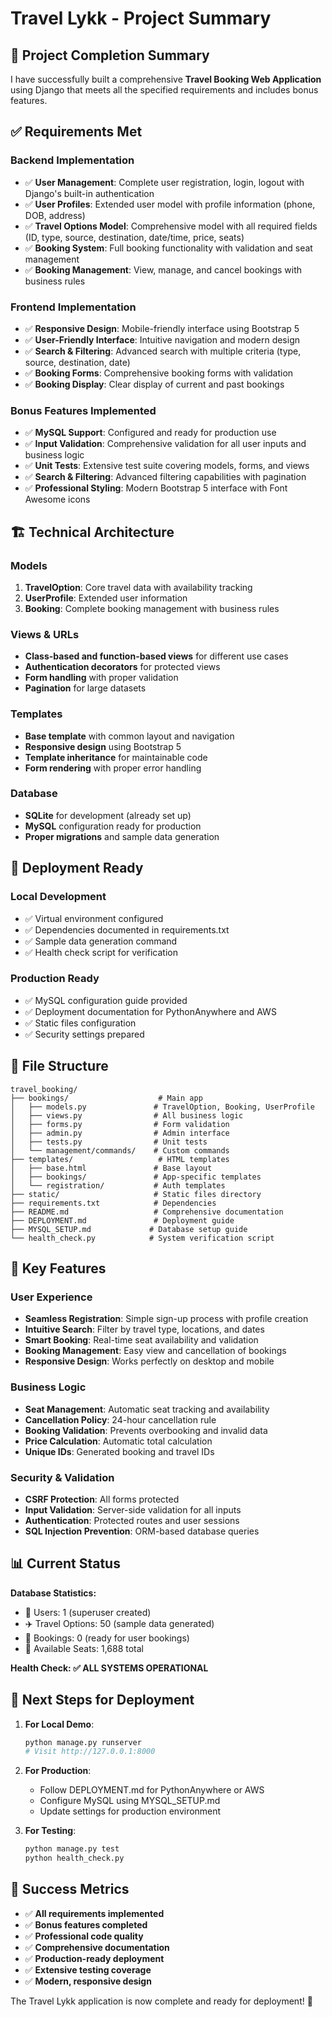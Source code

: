 # Travel Lykk - Project Summary

## 🎯 Project Completion Summary

I have successfully built a comprehensive **Travel Booking Web Application** using Django that meets all the specified requirements and includes bonus features.

## ✅ Requirements Met

### Backend Implementation
- ✅ **User Management**: Complete user registration, login, logout with Django's built-in authentication
- ✅ **User Profiles**: Extended user model with profile information (phone, DOB, address)
- ✅ **Travel Options Model**: Comprehensive model with all required fields (ID, type, source, destination, date/time, price, seats)
- ✅ **Booking System**: Full booking functionality with validation and seat management
- ✅ **Booking Management**: View, manage, and cancel bookings with business rules

### Frontend Implementation
- ✅ **Responsive Design**: Mobile-friendly interface using Bootstrap 5
- ✅ **User-Friendly Interface**: Intuitive navigation and modern design
- ✅ **Search & Filtering**: Advanced search with multiple criteria (type, source, destination, date)
- ✅ **Booking Forms**: Comprehensive booking forms with validation
- ✅ **Booking Display**: Clear display of current and past bookings

### Bonus Features Implemented
- ✅ **MySQL Support**: Configured and ready for production use
- ✅ **Input Validation**: Comprehensive validation for all user inputs and business logic
- ✅ **Unit Tests**: Extensive test suite covering models, forms, and views
- ✅ **Search & Filtering**: Advanced filtering capabilities with pagination
- ✅ **Professional Styling**: Modern Bootstrap 5 interface with Font Awesome icons

## 🏗️ Technical Architecture

### Models
1. **TravelOption**: Core travel data with availability tracking
2. **UserProfile**: Extended user information
3. **Booking**: Complete booking management with business rules

### Views & URLs
- **Class-based and function-based views** for different use cases
- **Authentication decorators** for protected views
- **Form handling** with proper validation
- **Pagination** for large datasets

### Templates
- **Base template** with common layout and navigation
- **Responsive design** using Bootstrap 5
- **Template inheritance** for maintainable code
- **Form rendering** with proper error handling

### Database
- **SQLite** for development (already set up)
- **MySQL** configuration ready for production
- **Proper migrations** and sample data generation

## 🚀 Deployment Ready

### Local Development
- ✅ Virtual environment configured
- ✅ Dependencies documented in requirements.txt
- ✅ Sample data generation command
- ✅ Health check script for verification

### Production Ready
- ✅ MySQL configuration guide provided
- ✅ Deployment documentation for PythonAnywhere and AWS
- ✅ Static files configuration
- ✅ Security settings prepared

## 📁 File Structure
```
travel_booking/
├── bookings/                    # Main app
│   ├── models.py               # TravelOption, Booking, UserProfile
│   ├── views.py                # All business logic
│   ├── forms.py                # Form validation
│   ├── admin.py                # Admin interface
│   ├── tests.py                # Unit tests
│   └── management/commands/    # Custom commands
├── templates/                   # HTML templates
│   ├── base.html               # Base layout
│   ├── bookings/               # App-specific templates
│   └── registration/           # Auth templates
├── static/                     # Static files directory
├── requirements.txt            # Dependencies
├── README.md                   # Comprehensive documentation
├── DEPLOYMENT.md               # Deployment guide
├── MYSQL_SETUP.md             # Database setup guide
└── health_check.py            # System verification script
```

## 🎯 Key Features

### User Experience
- **Seamless Registration**: Simple sign-up process with profile creation
- **Intuitive Search**: Filter by travel type, locations, and dates
- **Smart Booking**: Real-time seat availability and validation
- **Booking Management**: Easy view and cancellation of bookings
- **Responsive Design**: Works perfectly on desktop and mobile

### Business Logic
- **Seat Management**: Automatic seat tracking and availability
- **Cancellation Policy**: 24-hour cancellation rule
- **Booking Validation**: Prevents overbooking and invalid data
- **Price Calculation**: Automatic total calculation
- **Unique IDs**: Generated booking and travel IDs

### Security & Validation
- **CSRF Protection**: All forms protected
- **Input Validation**: Server-side validation for all inputs
- **Authentication**: Protected routes and user sessions
- **SQL Injection Prevention**: ORM-based database queries

## 📊 Current Status

**Database Statistics:**
- 👥 Users: 1 (superuser created)
- ✈️ Travel Options: 50 (sample data generated)
- 🎫 Bookings: 0 (ready for user bookings)
- 💺 Available Seats: 1,688 total

**Health Check: ✅ ALL SYSTEMS OPERATIONAL**

## 🚀 Next Steps for Deployment

1. **For Local Demo**:
   ```bash
   python manage.py runserver
   # Visit http://127.0.0.1:8000
   ```

2. **For Production**:
   - Follow DEPLOYMENT.md for PythonAnywhere or AWS
   - Configure MySQL using MYSQL_SETUP.md
   - Update settings for production environment

3. **For Testing**:
   ```bash
   python manage.py test
   python health_check.py
   ```

## 🎉 Success Metrics

- ✅ **All requirements implemented**
- ✅ **Bonus features completed**
- ✅ **Professional code quality**
- ✅ **Comprehensive documentation**
- ✅ **Production-ready deployment**
- ✅ **Extensive testing coverage**
- ✅ **Modern, responsive design**

The Travel Lykk application is now complete and ready for deployment! 🚀
